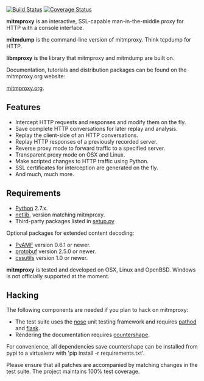 [![Build Status](https://travis-ci.org/mitmproxy/mitmproxy.png?branch=master)](https://travis-ci.org/mitmproxy/mitmproxy) [![Coverage Status](https://coveralls.io/repos/mitmproxy/mitmproxy/badge.png?branch=master)](https://coveralls.io/r/mitmproxy/mitmproxy)

__mitmproxy__ is an interactive, SSL-capable man-in-the-middle proxy for HTTP
with a console interface.

__mitmdump__ is the command-line version of mitmproxy. Think tcpdump for HTTP.

__libmproxy__ is the library that mitmproxy and mitmdump are built on.

Documentation, tutorials and distribution packages can be found on the
mitmproxy.org website:

[mitmproxy.org](http://mitmproxy.org).


Features
--------

- Intercept HTTP requests and responses and modify them on the fly.
- Save complete HTTP conversations for later replay and analysis.
- Replay the client-side of an HTTP conversations.
- Replay HTTP responses of a previously recorded server.
- Reverse proxy mode to forward traffic to a specified server.
- Transparent proxy mode on OSX and Linux.
- Make scripted changes to HTTP traffic using Python.
- SSL certificates for interception are generated on the fly.
- And much, much more.


Requirements
------------

* [Python](http://www.python.org) 2.7.x.
* [netlib](http://pypi.python.org/pypi/netlib), version matching mitmproxy.
* Third-party packages listed in [setup.py](https://github.com/mitmproxy/mitmproxy/blob/master/setup.py)

Optional packages for extended content decoding:

* [PyAMF](http://www.pyamf.org/) version 0.6.1 or newer.
* [protobuf](https://code.google.com/p/protobuf/) version 2.5.0 or newer.
* [cssutils](http://cthedot.de/cssutils/) version 1.0 or newer.

__mitmproxy__ is tested and developed on OSX, Linux and OpenBSD. Windows is not
officially supported at the moment.


Hacking
-------

The following components are needed if you plan to hack on mitmproxy:

* The test suite uses the [nose](http://readthedocs.org/docs/nose/en/latest/) unit testing
  framework and requires [pathod](http://pathod.org) and [flask](http://flask.pocoo.org/).
* Rendering the documentation requires [countershape](http://github.com/cortesi/countershape).

For convenience, all dependencies save countershape can be installed from pypi
to a virtualenv with 'pip install -r requirements.txt'.

Please ensure that all patches are accompanied by matching changes in the test
suite. The project maintains 100% test coverage.

